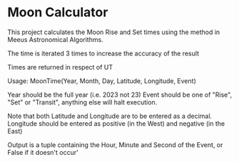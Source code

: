 # Moon Calculator

This project calculates the Moon Rise and Set times using the method in Meeus Astronomical Algorithms.

The time is iterated 3 times to increase the accuracy of the result

Times are returned in respect of UT

Usage:
MoonTime(Year, Month, Day, Latitude, Longitude, Event)

Year should be the full year (i.e. 2023 not 23)
Event should be one of "Rise", "Set" or "Transit", anything else will halt execution.

Note that both Latitude and Longitude are to be entered as a decimal.
Longitude should be entered as positive (in the West) and negative (in the East)

Output is a tuple containing the Hour, Minute and Second of the Event, or False if it doesn't occur'

